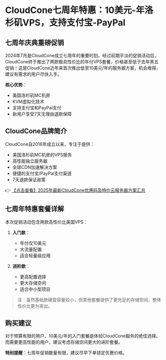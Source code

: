 # CloudCone七周年特惠：10美元-年洛杉矶VPS，支持支付宝-PayPal

## 七周年庆典重磅促销

2024年7月是CloudCone成立七周年的重要时刻。经过前期平淡的促销活动后，CloudCone终于推出了两款极具性价比的年付VPS套餐，价格甚至低于去年黑五促销！这是CloudCone近年来首次推出低至10美元/年的服务器方案，机会难得，建议有需求的用户尽快入手。

**核心优势**：
- 美国洛杉矶MC机房
- KVM虚拟化技术
- 支持支付宝和PayPal支付
- 新用户享受7天无理由退款保障

## CloudCone品牌简介

CloudCone自2016年成立以来，专注于提供：
- 美国洛杉矶MC机房的VPS服务
- 高性能独立服务器
- 全球CDN加速解决方案
- 便捷的支付宝/PayPal支付渠道
- 7天退款保证政策

👉 [【点击查看】2025年最新CloudCone优惠码及特价云服务器方案汇总](https://bit.ly/Cloudcone)

## 七周年特惠套餐详解

本次促销活动包含两款高性价比美国VPS：
1. **入门款**：
   - 年付仅10美元
   - 大流量配置
   - 适合轻量级应用

2. **进阶款**：
   - 更高配置选择
   - 更大存储空间
   - 适合中小型项目

> 注：虽然基础款硬盘容量较小，但其他套餐提供了更充足的存储空间，整体性价比更为突出。

## 购买建议

对于预算有限的用户，10美元/年的入门套餐是体验CloudCone服务的绝佳选择。而需要更高性能的用户，建议考虑存储空间更大的进阶套餐。

**特别提醒**：七周年促销数量有限，建议尽早下单锁定优惠价格。